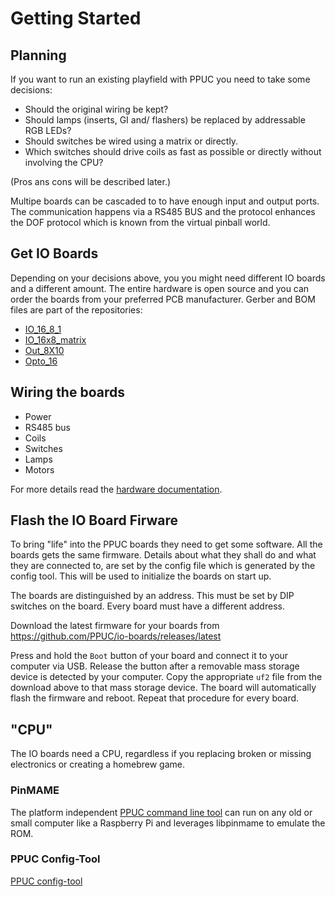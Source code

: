 # Getting Started

## Planning

If you want to run an existing playfield with PPUC you need to take some decisions:

- Should the original wiring be kept?
- Should lamps (inserts, GI and/ flashers) be replaced by addressable RGB LEDs?
- Should switches be wired using a matrix or directly.
- Which switches should drive coils as fast as possible or directly without involving the CPU?

(Pros ans cons will be described later.)

Multipe boards can be cascaded to to have enough input and output ports. The communication happens via a RS485 BUS and the
protocol enhances the DOF protocol which is known from the virtual pinball world.

## Get IO Boards

Depending on your decisions above, you you might need different IO boards and a different amount.
The entire hardware is open source and you can order the boards from your preferred PCB manufacturer.
Gerber and BOM files are part of the repositories:

- [IO_16_8_1](https://github.com/PPUC/Hardware_IO_16_8_1)
- [IO_16x8_matrix](https://github.com/PPUC/Hardware_IO_16x8_matrix)
- [Out_8X10](https://github.com/PPUC/Hardware_Out_8x10)
- [Opto_16](https://github.com/PPUC/Hardware_Opto_16)

## Wiring the boards

- Power
- RS485 bus
- Coils
- Switches
- Lamps
- Motors

For more details read the [hardware documentation](../ppuc_hardware/index.md).

## Flash the IO Board Firware

To bring "life" into the PPUC boards they need to get some software. All the boards gets the same firmware. Details about what they shall do and what they are connected to, are set by the config file which is generated by the config tool. This will be used to initialize the boards on start up.

The boards are distinguished by an address. This must be set by DIP switches on the board. Every board must have a different address.

Download the latest firmware for your boards from https://github.com/PPUC/io-boards/releases/latest

Press and hold the `Boot` button of your board and connect it to your computer via USB.
Release the button after a removable mass storage device is detected by your computer.
Copy the appropriate `uf2` file from the download above to that mass storage device.
The board will automatically flash the firmware and reboot.
Repeat that procedure for every board.

## "CPU"

The IO boards need a CPU, regardless if you replacing broken or missing electronics or creating a homebrew game.

### PinMAME
The platform independent [PPUC command line tool](https://github.com/PPUC/ppuc) can run on any old or small computer like a Raspberry Pi and leverages libpinmame to emulate the ROM.

### PPUC Config-Tool

[PPUC config-tool](https://github.com/PPUC/config-tool)
